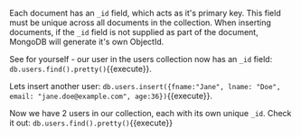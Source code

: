 Each document has an `_id` field, which acts as it's primary key. This field must be unique across all documents in the collection.
When inserting documents, if the `_id` field is not supplied as part of the document, MongoDB will generate it's own ObjectId.

See for yourself - our user in the users collection now has an `_id` field: `db.users.find().pretty()`{{execute}}.

Lets insert another user: 
`db.users.insert({fname:"Jane", lname: "Doe", email: "jane.doe@example.com", age:36})`{{execute}}.

Now we have 2 users in our collection, each with its own unique `_id`. Check it out: `db.users.find().pretty()`{{execute}}
